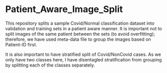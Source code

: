 # Patient_Aware_Image_Split
This repository splits a sample Covid/Normal classification dataset into validation and training sets in a patient aware manner. It is important not to split images of the same patient between the sets (to avoid overfitting); therefore, we have used meta-data file to group the images based on Patient-ID first. 

It is also important to have stratified split of Covid/NonCovid cases. As we only have two classes here, I have disentagled stratification from grouping by splitting each of the classes separately. 
